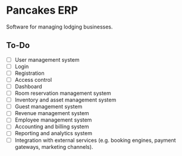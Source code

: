 # Pancakes ERP

Software for managing lodging businesses.

## To-Do

- [ ] User management system
 - [ ] Login
 - [ ] Registration
 - [ ] Access control
- [ ] Dashboard
- [ ] Room reservation management system
- [ ] Inventory and asset management system
- [ ] Guest management system
- [ ] Revenue management system
- [ ] Employee management system
- [ ] Accounting and billing system
- [ ] Reporting and analytics system
- [ ] Integration with external services (e.g. booking engines, payment gateways, marketing channels).
